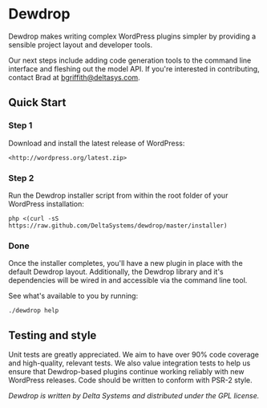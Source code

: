 Dewdrop
=======

Dewdrop makes writing complex WordPress plugins simpler by providing a 
sensible project layout and developer tools.

Our next steps include adding code generation tools to the command line
interface and fleshing out the model API.  If you're interested in
contributing, contact Brad at <bgriffith@deltasys.com>.


Quick Start
-----------

### Step 1

Download and install the latest release of WordPress:
    
    <http://wordpress.org/latest.zip>

### Step 2

Run the Dewdrop installer script from within the root folder of your WordPress installation:

    php <(curl -sS https://raw.github.com/DeltaSystems/dewdrop/master/installer)

### Done

Once the installer completes, you'll have a new plugin in place with the default
Dewdrop layout.  Additionally, the Dewdrop library and it's dependencies will be
wired in and accessible via the command line tool.

See what's available to you by running:

    ./dewdrop help


Testing and style
-----------------

Unit tests are greatly appreciated.  We aim to have over 90% code coverage and 
high-quality, relevant tests.  We also value integration tests to help us ensure
that Dewdrop-based plugins continue working reliably with new WordPress releases.
Code should be written to conform with PSR-2 style.


_Dewdrop is written by Delta Systems and distributed under the GPL license._
